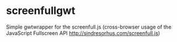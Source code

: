 screenfullgwt
=============

Simple gwtwrapper for the screenfull.js (cross-browser usage of the JavaScript Fullscreen API  http://sindresorhus.com/screenfull.js)
